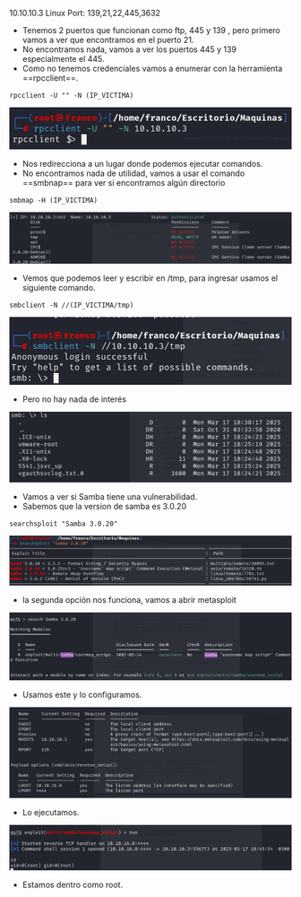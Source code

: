 10.10.10.3
Linux
Port: 139,21,22,445,3632
- Tenemos 2 puertos que funcionan como ftp, 445 y 139 , pero primero vamos a ver que encontramos en el puerto 21.
- No encontramos nada, vamos a ver los puertos 445 y 139 especialmente el 445.
- Como no tenemos credenciales vamos a enumerar con la herramienta ==rpcclient==.
```
rpcclient -U "" -N (IP_VICTIMA)
```

![](../Imagenes/Pasted%20image%2020250317183214.png)

- Nos redirecciona a un lugar donde podemos ejecutar comandos.
- No encontramos nada de utilidad, vamos a usar el comando ==smbnap== para ver si encontramos algún directorio
```
smbmap -H (IP_VICTIMA)
```

![](../Imagenes/Pasted%20image%2020250317183630.png)

- Vemos que podemos leer y escribir en /tmp, para ingresar usamos el siguiente comando.
```
smbclient -N //(IP_VICTIMA/tmp)
```

![](../Imagenes/Pasted%20image%2020250317183812.png)

- Pero no hay nada de interés

![](../Imagenes/Pasted%20image%2020250317183916.png)

- Vamos a ver si Samba tiene una vulnerabilidad.
- Sabemos que la version de samba es 3.0.20
```
searchsploit "Samba 3.0.20"
```

![](../Imagenes/Pasted%20image%2020250317184250.png)

- la segunda opción nos funciona, vamos a abrir metasploit

![](../Imagenes/Pasted%20image%2020250317184421.png)

- Usamos este y lo configuramos.

![](../Imagenes/Pasted%20image%2020250317184540.png)

- Lo ejecutamos.

![](../Imagenes/Pasted%20image%2020250317184818.png)

- Estamos dentro como root.